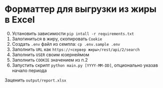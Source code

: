 # Форматтер для выгрузки из жиры в Excel

0. Установить зависимости `pip intall -r requirements.txt`
1. Залогиниться в жиру, скопировать `Cookie`
2. Создать `.env` файл из семпла: `cp .env.sample .env`
3. Заполнить `URL` как `https://<сервер жиры>/rest/api/2/search`
4. Заполнить `USER` своим юзернеймом
5. Заполнить `COOKIE` значением из п.2
6. Запустить скрипт `python main.py [YYYY-MM-DD]`, опционально указав начало периода

Заценить `output/report.xlsx`
